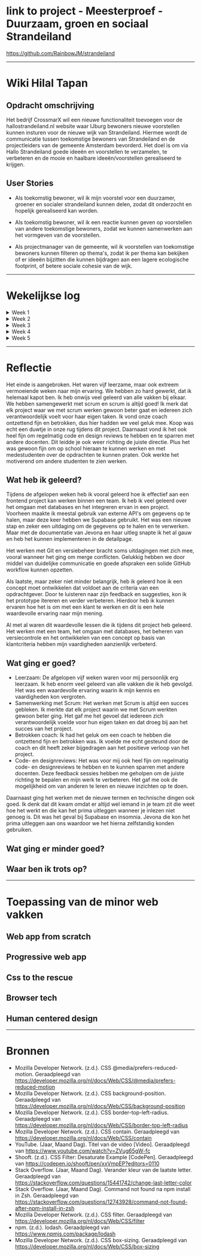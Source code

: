 # link to project - Meesterproef - Duurzaam, groen en sociaal Strandeiland
https://github.com/RainbowJM/strandeiland

***

# Wiki Hilal Tapan
## Opdracht omschrijving 
Het bedrijf CrossmarX wil een nieuwe functionaliteit toevoegen voor de hallostrandeiland.nl website waar IJburg bewoners nieuwe voorstellen kunnen insturen voor de nieuwe wijk van Strandeiland. Hiermee wordt de communicatie tussen toekomstige bewoners van Strandeiland en de projectleiders van de gemeente Amsterdam bevorderd. Het doel is om via Hallo Strandeiland goede ideeën en voorstellen te verzamelen, te verbeteren en de mooie en haalbare ideeën/voorstellen gerealiseerd te krijgen.

## User Stories
* Als toekomstig bewoner, wil ik mijn voorstel voor een duurzamer, groener en socialer strandeiland kunnen delen, zodat dit onderzocht en hopelijk gerealiseerd kan worden.

* Als toekomstig bewoner, wil ik een reactie kunnen geven op voorstellen van andere toekomstige bewoners, zodat we kunnen samenwerken aan het vormgeven van de voorstellen.

* Als projectmanager van de gemeente, wil ik voorstellen van toekomstige bewoners kunnen filteren op thema's, zodat ik per thema kan bekijken of er ideeën bijzitten die kunnen bijdragen aan een lagere ecologische footprint, of betere sociale cohesie van de wijk.

***

# Wekelijkse log
<details>
<summary>Week 1</summary>
<br>
  
# Opstarten
## Voorbereiding op kennismaking met Michel Vogler
Na de kickoff van de opdracht zijn we begonnen met ons goed te verdiepen in de opdracht. Hierna zijn we de eerste week begonnen met een kennismakings meeting met het bedrijf en de opdrachtgever Michel. Tijdens het voorbereiden hiervan waren Pip en Ine naar onze opdracht overgestapt, dus we zijn van 4 man naar 6 man gegaan op project Strandeiland!
  
We hebben ons voorbereid op het kennismakings gesprek door:
  - Ons in te lezen in de opdracht
  - Michel gemaild om een afspraak te maken
  - Vragen die we hebben op te schrijven zodat we deze niet vergeten
  - Debriefing te schrijven

### Vragen die we hebben opgesteld
Hieronder vind je de vragen die we hebben gesteld aan Michel Vogler:

1. Wat wil de opdrachtgever met deze opdracht?
2. Eigen repo op github of repo van het bedrijf zelf? (vanuit school moet github)
3. Prototype start from scratch?
4. Wat is de doelstelling?
5. Wat zijn de randvoorwaarden?
6. Heeft het project relatie met een andere project?
7. Voor desktop alleen? of desktop en mobile?
8. Hosten jullie het zelf?
9. Is er al een design? Is er een huisstijl? Is de huisstijl van de hello strandeiland?
10. Moet het een progressive web app worden? (zodat de app downloadbaar is)
11. Hoe moeten de voorstellen eruit komen te zien? Moet het een soort document worden of tekst met eventueel een afbeelding?
12. Hoe ziet u het onderdeel van de projectmanager voor zich? Bewoners en projectmanager een account of alleen projectmanager een account.
13. Zijn er specifieke thema’s, zoals lagere ecologische footprint en betere sociale cohesie van de wijk of moeten gebruikers deze zelf aan kunnen maken bij het voorstel?
14. Wanneer er meerdere voorstellen zijn geüpload, wilt u deze dan op een pagina zien waar u kunt filteren of onder verschillende tabbladen wilt met de verschillende thema’s?
15. In hoeverre verschilt dit project met hallostrandeiland.nl, aangezien je daar ook berichten hebt waar je een reactie bij kan plaatsen?
Hebben jullie het logo en beeldmateriaal, zodat wij dit kunnen gebruiken?

### Mindmap
Verder hebben we een mindmap gemaakt met alle informatie die we hadden over het project.
![mindmap](https://github.com/K3A101/meesterproef-2223/blob/main/images/Meesterproef-3.jpg)

*** 

## Feedback
### Feedback Briefing (Eerste versie)
Na de meeting met Michel hebben we onze briefing compleet gemaakt en opgestuurd naar Koop en Michel om hier uiteindelijk een debriefing van te kunnen maken.
Hier kregen we lekker uitgebreide feedback op van beide wat heel waardevol was voor ons.
  
### Feedback Koop
"Vragen naar aanleiding van de debriefing:
(top of mind, misschien weten jullie dit al of is het niet belangrijk, misschien wel!)
- Hebben we toegang tot het platform CrossMarX? Is dat nodig? 
- Is er content/data beschikbaar?
- Hoe gaan IJburg bewoners op het platform? Voornamelijk Mobiel? Responsive?
- Hoe krijgt de gemeente en projectleiders de ideeen en voorstellen te zien/horen?
- Wat is Hallo Strandeiland?
- oh, duh, dat is de url en de naam van de website
- Hebben we een huisstijldocument? Of moeten we dat samenstellen aan de hand van de bestaande website
- Oh .. er is een huisstijlgids .. eerst lezen dan typen Koop
- Is de huisstijlgids grafisch of zijn er al web elementen en componenten gedefinieerd (living styleguide)?
- Kunnen we inlog testen? Hebben we test user accounts? Is dat nodig?
- Hebben we toegang tot de gebruikers? Testdagen plannen? (liefst door de opdrachtgever)
- Projectleiders ontbreken in de lijst gebruikers?
- Welke data kunnen/willen de bewoners posten? titel, text, categorie, platje, filmpje? 
- Moeten andere mensen kunnen reageren? 
- Ah, ik zie het in de lijst waar het project aan moet voldoen, goed zo!
- Wat betekent API (vanuit school)? Wie gaat dat doen?
- Ik zie niet goed wat de relatie is tussen het project wat jullie gaan ontwerpen en maken en de CrossmarX software

Tips voor document: 
- In de titel van het document (ook) de opdracht naam zetten
- Datum van het document opnemen
- Contactgegevens van het minor team toevoegen

Tops voor het document:
- Ziet er goed uit, veel informatie. 
- Prima document structuur. "

### Feedback Michel
"Dank jullie wel.
Hier wat feedback:
- Met betrekking tot paragraaf 2: Dit noemde ik maar als voorbeeld. Nu is het wel erg prominent.
"Hij merkte dat IJburg uit twee groepen bestond, de rijke en de wat armere en dat de middengroep niet echt aanwezig was. Hij wil graag deze groepen samenbrengen en luisteren naar de wensen van de IJburgers."
Beter zoiets als:
"Hij merkte dat de samenwerking tussen gemeente en bewoners op veel punten verbeterd kan worden, en heeft voor zichzelf als opdracht gesteld om met behulp van digitale platforms te laten zien hoe het beter kan."

Verder is CrossmarX is niet de opdrachtgever van deze opdracht. Het participatieteam is de opdrachtgever. Zie ook:
https://github.com/cmda-minor-web-cases/duurzaam-groen-en-sociaal-strandeiland/blob/main/README.md en https://hallostrandeiland.nl/overons
CrossmarX is het bedrijf dat de techniek levert. Het is prima om CrossmarX te noemen. Alles klopt verder, maar het bedrijf is niet de opdrachtgever.
Zie ook "het bedrijf" in paragraaf 4. Dat moet dan ook het participatieteam worden.

Verder zou ik dit niet zo zeggen:
"het doel is dat de toekomstige bewoners gehoord worden door de projectleiders van de gemeente Amsterdam en dat hun wensen in overweging genomen worden"
Beter:
"het doel is dat iedereen met een goed idee dit kan delen, dat mensen op elkaars ideeën kunnen reageren, dat de goede ideeën gerealiseerd kunnen worden."
Ik zeg dit omdat de gemeente Amsterdam niet perse de partij is die met alle goede ideeën aan de slag moet gaan.

Verder is het een mooie samenvatting."

## Debriefing (itheratie)
Na alles feedback toegepast te hebben hebben we de eind debriefing kunnen afronden. Deze is te vinden in de volgende link: https://github.com/RainbowJM/strandeiland/wiki/Debriefing

***

# Brainstorm
Na de briefing begonnen we met brainstormen. Hiervoor hebben we miro gebruikt omdat we hier gezamelijk in kunnen werken. Dit ging erg goed.

## Moscow Methode
![Moscow](https://github.com/K3A101/meesterproef-2223/blob/main/images/brainstorming.png)
We vonden het fijn om een moscow methode toe te passen zodat we een overzicht hadden met de prioriteiten die uit de brainstorm kwamen. Zo konden we ons eerst focussen op de must haves en daarna op de should haves etc. Dit hielp enorm met onze planning en takenverdeling.

## Requirement list
- Er is een overzichtpagina waar gebruiker een overzicht van alle wensen kan zien.
- Gebruikers kan filteren op basis van populariteit, recentheid en thema's.
- Gebruikers moeten zelf een voorstel kunnen aanmaken met behulp van een wens aanmaak formulier.
- Localstorage toepassen op het formulier
- Een real time chat waar gebruikers berichten kunnen sturen 

***

# Visuele analyse
Vanuit Michel hebben we een brandbook gekregen die de gemeente van Amsterdam heeft ontworpen voor de website van strandeiland. Keisha heeft dit brandbook vertaald naar visuele elementen waar wij vervolgens mee hebben geschetst.

## Schetsen Detailpagina
Na het opstarten hebben we de taken verdeeld over de groepsleden. Ik heb als taak gekregen om aan de slag te gaan met de detail pagina zowel in design als in code. Dus zodoende ben ik gestart met het maken van schetsen. Ook ben ik begonnen met het maken van schetsen van de chat functionaliteit omdat deze zich op de detailpagina bevind.

![eerste schets](https://github.com/Hilal-Tapan/meesterproef-2223/blob/main/docs/img/eerste-schets.jpg)

![eerste schets](https://github.com/Hilal-Tapan/meesterproef-2223/blob/main/docs/img/eerste-schets2.PNG)

![chat schets](https://github.com/Hilal-Tapan/meesterproef-2223/blob/main/docs/img/chat-schets.jpg)

## Figma design
Na het schetsen ben ik begonnen dit uit te werken in Figma. Hier hebben we live in een shared file gewerkt met components en visuele elementen uit de brandbook. Ik heb vier verschillende schetsen gemaakt van de detail page om te presenteren aan de opdrachtgever. Ik vond het best lastig omdat ik de huisstijl en grid van de website niet heel mooi vind. Maar toch heb ik er wat van proberen te maken. Ik heb proberen te expirementeren met verschillende uitklap menu's bij de leden.

![figma-1](https://github.com/Hilal-Tapan/meesterproef-2223/blob/main/docs/img/schets-figma.png)

## Feedback Michel 2/5/2023
- We kunnen het thema bepalen met sustainability development goals of Donut economics
- Andere woorden voor trekkers en delers kunnen zijn; ambassadeur, steunen
- Overzicht van de mensen die de voorstel delen
- Kan wel van de huisstijl afwjken, moet wel strandeland gevoel uiten
- Kan je zien wie online is in de chat
- beetje ingewikkeld over chat, het kan misschien te veel worden, hij wilt echt de belangrijke berichten terug zien.
- meerdere thema's kunnen selecteren in het formulier
- hij wilt de chat zien en ook berichten zien (belangrijke berichten)
- aparte pagina maken waar je de chat apart op een pagina zet
- thema's moeten geod bekeken worden, strandeiland bestaat nog niet, dus speeltuin etc gaat niet handig zijn
- alle dingen die fout gaan op dit moment, die kun je vooraf voorkomen, zulke wensen wilt hij zien

## Design itheratie
Uit de meeting met de opdrachtgever kwam dat hij vond dat als we een chat gebruikte hij het ook belangrijk vond om hoogtepunten uit deze chat te hebben zodat mensen niet helemaal moeten scrollen om berichten te kunnen lezen. Hier waren we het mee eens en dit heb ik direct na de meeting toegepast op het design.

![figma-1](https://github.com/Hilal-Tapan/meesterproef-2223/blob/main/docs/img/schets-figma-2.png)

## Code
We hebben geprobeerd om in week 1 ookal de code van het design uit te schrijven. Echter is dit mij niet helemaal gelukt door tijdsnood. Ik heb alleen een klein beginnetje kunnen maken aan de code in html en css. Ook wist ik dat ik feedback zou ontvangen dus ik vond het achteraf ook wel fijner dat ik nog niet alles in code af had, anders was dit dubbel werk geweest voor mij.

***

# Feedback
## Code review
Deze week was er geen code review sessie beschikbaar omdat het de eerste week was.

## Design review 3/5/2023 (Vasilis)
- Meer denken aan interactie
- Er mag afgeweken worden van de huisstijl
- Elk thema en kleur geven en dit toepassen op de detailpage bijvoorbeeld.
- Animatie toepassen bij de slogan

***

# Conclusie
## Reflectie
Week 1 was intens voor mij. Zoveel informatie en hele hoge werkdruk. Ons groepje begon elke dag om 9:30 tot 16:00 ongeveer en elke dag na school heb ik thuis uren lang doorgewerkt. Ook de weekenden heb ik eraan gewerkt en ik merkte dat ik aan het einde van de week gewoon dood op was. Achteraf gezien was de eerste week het drukte van allemaal omdat het heel erg inkomen is, de opdracht begrijpen en braindstormen, schetsen, uitwerken etc. Zoveel verschillende dingen waarnaar gekeken moet worden. 

De samenwerking ging erg goed. Ik denk dat wij als team een goede match zijn en we proberen zoveel mogelijk te communiceren. We doen wel allemaal waar we goed in zijn dus het is belangrijk elkaar ook wat bij te leren deze meesterproef. Maar dat moet helemaal goed komen.

Dingen die beter konden waren misschien meer tijd besteden aan het netjes houden van de code en rekening houden met dat alle id's en classes in het engels moesten. Dit had ik namelijk niet gedaan en kon dit allemaal verbeteren de week erop. Dit ga ik zeker meenemen naar een volgend project.

## Hoe verder?
Volgende week willen we de feedback verder verwerken die we deze vrijdag hebben gehad van Michel. Daarnaast willen we de code af hebben deze week en ook de database af. Taken waar ik volgende week mee aan de slag ga:

- Detailpage coderen
- Onderzoek naar masonry grid
- Manier vinden om het grid oneven te maken
- UI-stack
- Retrospective schrijven

</details>

<details>
<summary>Week 2</summary>
<br>

# Intro week 2
Deze week was onze eerste standup met Koop, onze coach. Dit was erg fijn want Koop was erg betrokken en geïnteresseerd. We bespraken waar we nu staan en wat we allemaal hebben gedaan en wat de volgende stappen zijn. 

Ook zullen we deze week onze eerste code review hebben!

## Wat heb ik gedaan deze week?
* Detailpage designs omzetten naar code
* Responsiveness en onderzoek naar masonry grid
* Code refactoren en schoonmaken
* Error state
* Hamburger menu in de header partial gemaakt
* Presentatie maken voor klant
* User pop-up design en chat design

### Thema's opstellen
Om aan de slag te kunnen met de filter en database moesten er thema's opgesteld worden. Dit hebben we samen gedaan en hieronder zijn deze te zien:

![filter](https://github.com/K3A101/meesterproef-2223/blob/main/images/themas.png)

### Masonry onderzoek
Masonry Grid is een type lay-out dat wordt gebruikt in webdesign om content op een dynamische en georganiseerde manier weer te geven. Het is gebaseerd op het principe van een metselwerkmuur, waarbij stenen op een willekeurige manier worden gestapeld, maar toch een evenwichtige en aantrekkelijke uitstraling behouden.

In een Masonry Grid worden de items (zoals afbeeldingen of tekstblokken) op een pagina geplaatst op basis van beschikbare ruimte en zonder dat er veel witruimte ontstaat. In tegenstelling tot een traditioneel raster, waarbij alle items op een rechthoekig rooster worden geplaatst, past een Masonry Grid zich aan aan de hoogtes van de items.

Hier is een eenvoudige uitleg van hoe een Masonry Grid werkt:
* Itemplaatsing: Elk item wordt op de pagina geplaatst op basis van de beschikbare ruimte en de hoogte van andere items. Het doel is om de items zo goed mogelijk in te passen, waarbij de hoogteverschillen tussen de items zo klein mogelijk worden gehouden.
* Optimalisatie: Nadat een item is geplaatst, wordt gekeken naar het beste mogelijke positie voor het volgende item. Dit wordt gedaan om de algehele visuele balans van de lay-out te behouden. Hierbij wordt rekening gehouden met de beschikbare ruimte en de hoogte van de omliggende items.
* Responsiviteit: Een Masonry Grid is meestal responsief, wat betekent dat het zich aanpast aan verschillende schermformaten. Het herordent de items automatisch wanneer het scherm smaller of breder wordt, om ervoor te zorgen dat de lay-out goed blijft functioneren op verschillende apparaten, zoals desktops, tablets en mobiele telefoons.

Om een Masonry Grid te implementeren, zijn er verschillende JavaScript-bibliotheken beschikbaar, zoals Masonry.js en Isotope.js, die de complexiteit van het plaatsen van items en het optimaliseren van de lay-out vereenvoudigen.

Echter kwam ik tot de conclusie dat ik alleen op de detailpage 1 dingetje als oneven grid wou en om een hele masonry Javascript bibliotheek the importeren zou iets too much zijn voor mijn probleempje. Ik ging op zoek naaar andere oplossingen.

### Andere optie
Een andere optie was om beide elementen in dezelfde parent te zetten waardoor het een lange grid werd. Ik merkte dat dit best goed ging. Het was even uitvogelen hoe en wat met responsiveness maar na even gezeten te hebben met sanne ben ik eruit gekomen en het resultaat was zoals de volgende foto.

![figma-1](https://github.com/Hilal-Tapan/meesterproef-2223/blob/main/docs/img/schets-figma-2.png)

### Error state 
Wanneer iemand geen internet heeft heb ik een error state voor gemaakt. Ik ben eerst begonnen met schetsen.
-insert foto

Hierna ben ik dingen gaan uitproberen in codepen. Uiteindelijk is dit eruit gekomen. Het is een animatie en je kan deze bekijken op de codepen link. Het water beweegt in de letters als golven. Dit vonden we helemaal passen bij strandeiland!

![codepen](https://github.com/Hilal-Tapan/meesterproef-2223/blob/main/docs/img/codepen.png)

[codepen link](https://codepen.io/hilal-tapan/pen/rNQaemz?editors=1100)

### Hamburger menu
Voor small screen hadden we een hamburger menu nodig. Ik nam deze taak op me omdat ik graag beter wil worden in client side javascript, ik ben hier niet zo goed in namelijk. Het ging eigenlijk best wel goed.

![hamburgir](https://github.com/Hilal-Tapan/meesterproef-2223/blob/main/docs/img/hamburger.png )

Dit is de code van de client side javascript:
```js
import { theNav, theMenuButton, theImage } from "./variables.js";
function toggleMenu() {
    theNav.classList.toggle("open");
    theMenuButton.classList.toggle("menuOpen");
    console.log("open");
    theImage.classList.toggle("menuOpen");
}

export { toggleMenu }
```

### User pop-up
Ook hadden we een manier nodig om op de detailpage informatie te zien over de delers. Omdat het er zoveel zijn wouden we niet bij iedereen de naam displayen omdat de pagina dan onwijs lang zou worden. Een scroll zou op mobile heel rot zijn als je de footer wou bereiken moetje dan eerst door alle leden scrollen. Hierdoor begon ik met een hover state te maken die de naam zou displayen, het beroep en een linkje naar de pagina van de user. Echter werkt hover niet op mobiel. Dus ik koos ervoor het met click te doen.

![pop-up](https://github.com/Hilal-Tapan/meesterproef-2223/blob/main/docs/img/pop-up-detail.png )

We hadden een klein probleempje met alle meest rechter users. Want dit pop up ging naar rechts waardoor je het niet meer zag. Hiervoor heb ik alle rechter leden een andere class gegeven en deze hebben een andere styling, namelijk naar links zoals je ziet op de afbeelding.

***

# Feedback
## Design review
- heb ik deze gehad?

## Code review - 07/06
Ik heb een code review sessie met Robert gehad op deze dag. Het was niet echt een chille sessie om eerlijk te zijn. Tijdens het presenteren werd er niet echt geluisterd had ik het idee, mensen praatte door me heen en de aandacht was er gewoon niet. Hierdoor heb ik helaas niet echt nuttige feedback ontvangen. Robert vroeg of we hadden gedacht aan img validation dat je ervoor zorgt dat er geen andere bestanden worden geupload. Dit hebben we na de sessie wel toegepast.

Ook vroeg ik zelf hoe we met socket.io de messages met de meeste likes kunnen display. Hij gaf aan dat we dan:
- ieder chat bericht in supabase opslaan
- Elke like met id (liked by)
- array van user id’s
- de eerste drie entries pakken met meeste likes
  
## Opdrachtgever feedback - 09/06
- Duidelijker maken dat de filter kun je uitklappen.
- Treftwoord opzoeken.
- Nieuwe design voor detailpagina
- Nieuwe design voor de chat- meer functonaliteiten en de naam veranderen
- Verschillende manieren om afbeeling in wens aan formulier te uploaden
- Voorstel veranderen in wens
- Trekkers menu anders doen en niet aan de zijkant
- De wens aanmaken buton moet een activerend call to action hebben

***

# Conclusie
## Reflectie
De week ging best goed. We hebben grote sprongen gemaakt, alles was deze week naar code omgezet. De database was af in deze week en we hebben weer hard gewerkt. De samenwerking gaat nog steeds goed. Iedereen heeft haar eigen taak en we weten hoe we kunnen bijdragen aan het project. De sessies met de opdrachtgever zijn soms wat demotiverend omdat het veel feedback is en weinig het idee dat die impressed is. Ik merkte dat ons groepje soms na deze sessies wat gedemotiveerd was en ik ook. We herpakte ons snel weer en het is altijd fijn om dit even na te bespreken die maandag met Koop. Koop is een hele fijne en betrokken coach hebben we gemerkt die ons echt motiveerd en richtlijnen bied.

## Hoe verder?
Volgende maandag hebben we een sessie met Koop en we gaan de feedback toepassen die we hebben gehad. Dus weer designen designen designen.. Daarna toepassen in code. Ook even kijken welke features nog wat aandacht moeten.

</details>


<details>
<summary>Week 3</summary>
<br>

# Intro week 3
Deze week was een belangrijk moment voor onze designs en voortgang. We hebben hele fijne design feedback ontvangen in deze week waardoor we belangrijke keuzes hebben moeten maken.

## Wat heb ik gedaan deze week?
* Nieuwe schetsen chat/ berichten
* Nieuwe schetsen van detailpage
* Detail page opnieuw coderen 
* User info weergeven
* Grid aanpassen van detailpagina
* Fetch van content op detailpage
* Presentatie maken voor klant

***

### Nieuwe designs detailpagina
We gingen als groep aan de slag met het herontwerpen van de detailpagina van een wens. We hebben hoogtepunten van de chatberichten verwijderd omdat uit onze sessie met Michel kwam dat dit eigenlijk tot niet nodig bleek te zijn. In plaats daarvan hebben we de trekkers, helpers en delers wat meer ruimtes gegeven. Omdat de delers teveel zijn laten we alleen de profielfoto zien en dan met een hover of click waarmee je meer informatie kunt zien als een soort pop-up.

We hebben proberen te experimenteren met kleuren uit de huisstijl om het zo vrolijk mogelijk te maken. 

Ook hadden we als feedback gekregen van Michel dat de chat niet veel toegevoegde waarde had en dat dit beter berichten konden zijn. Dus hebben we dit ook maar gelijk aangepast in de designs.

![design-page](https://github.com/K3A101/meesterproef-2223/blob/main/images/detailpagina-design-1.png)

### Nieuwe designs van berichten
We hadden als feedback gekregen van Michel dat de chat niet veel toegevoegde waarde had en dat dit beter berichten konden zijn zoals ze nu eigenlijk al doen. Dus hebben we dit ook maar gelijk aangepast in de designs. Hij ziet chat echt iets als whatsApp vibe. Hierdoor hebben we de naam veranderd naar reacties. De naam kan al veel doen. Maar niet genoeg dus hiervoor hebben we nieuwe designs gemaakt en nieuwe functionaliteiten te implementeren:
* Bekijken hoeveel reacties er zijn
* Reageren op een reactie (could have)
* Reactie kunnen liken (could have)
* Bekijken wie online is
* Datum wanneer het geplaatst is

![chat-design](https://github.com/Hilal-Tapan/meesterproef-2223/blob/main/docs/img/chat.png)


### Fetch content detailpagina uit de database
Verder ben ik bezig geweest met het fetchen van de content op de detailpagina en dan voornamelijk het wens artikel en alles wat erbij hoort. Dit vond ik even spannend omdat ik lang niet aan de slag was geweest met een database. Als database gebruiken we supabase die Jevona heeft opgezet. We hebben een paar endpoints gemaakt om de data te fetchen. We hebben een datamodel om de structuur van de data te kunnen zien.

![datamodel](https://github.com/K3A101/meesterproef-2223/blob/main/images/datamodel-database.png)

Voor de detailpage had ik verschillende data nodig:
- titel van de wens
- beschrijving van de wens
- Aantal reageerders en trekkers
- Datum wanneer het gemaakt is
- afbeelding van de wens

#### Code hiervan
```js
router.get("/wens/:id", async (req, res) => {
  const suggestionId = req.params.id;
  const { data: suggestionData, error } = await supabase
    .from("suggestion")
    .select()
    .eq("id", suggestionId)
    .single();

  let defaultTime = suggestionData.created_at;
  let date = new Date(defaultTime).toLocaleDateString("nl-NL", {
    day: "numeric",
    month: "long",
    year: "numeric",
    hour: "2-digit",
    minute: "2-digit",
  });
```

```html
 <section class="wish">
            <div id="img-container">
                <img src="<%= suggestion.image%> " alt="Vanuit de natuur">
            </div>
            <article>
                <h2> <%= suggestion.title %> </h2>
                <h3> <%= suggestion.theme.label %> </h3>
                <p id="time"> Geplaatst op <%= time %></p>
                <p> <%= suggestion.description %> </p>
                <section class="join">
                    <button>Word trekker</button>
                    <button>Help mee</button>
                    <button>Deel deze wens</button>
                </section>
            </article>
  </section>
```

***

# Feedback
## Design review - 15/06
design sessie sanne
Uit deze sessie kreeg ik feel fijne feedback. Ik kreeg te horen dat de designs veel op nieuwsartikelen leken van zowel Sanne als van de studenten die bij de sessie aanwezig waren. Ik was het hier best wel mee eens en dat was gewoon wat de website uitstraalde. Hier wil je eigenlijk vanaf en hierdoor raadde Sanne me aan om durven af te wijken van de huisstijl. Dit kan op verschillende manieren door bijv. kleuren toe te voegen of vormen aan te passen etc. Hij wou voorral dat we dingen ontwierpen waar wij warm van werden.

## Code review - 14/06
Ik heb een code review sessie gehad met Justus. De belangrijke punten die hieruit kwamen was dat hij het afraadde om bij de chat/berichten op elkaar te reageren.
Dit kan met threads in socket.io en hier is weinig over online. Het is best wel complex en hij raad het aan om het gewoon te faken en een could have van te maken.

Mochten we het wel willen doen perse kan dit door alle chatberichten in database opslaan en id meegeven.
  
## Opdrachtgever feedback - 15/06
- Hij wil rekening houden met duurzaamheid bij de website. Serverside is duurzamer dan client side. Hij wil het liefst zoveel mogelijk op de server side.
- Die pop up met chat met deze persoon moet een link zijn naar de detail pagina, op de detail pagina kan je chatten?
- Filteren en zoeken op trefwoord moet naast elkaar en op een andere plek de sorteren
- vaste verhouding voor images 4 staat tot 3.

***

# Conclusie
## Reflectie
Deze week was weer een succesvolle week. We hebben veel feedback gekregen en hebben hard gewerkt om dit toe te passen. Soms voelde we ons wat sip door het continue feedback krijgen en het gevoel hebben dat veel ideeën worden geweigerd. Maar dit is ook een leermoment voor ons om te werken met een opdrachtgever. 
Ik vind de communicatie in ons team nog steeds erg fijn verlopen, we zijn erg stabiel in onze omgang en afspraken en dit resulteert tot mooie resultaten en dat we bijlopen met onze planning. Dit is fijn want hierdoor hebben we plezier bij deze opdracht. 
We hebben waardevolle feedback gekregen van onze docenten de afgelopen week wat wel veel tijd heeft gekost te implementeren dus onze werkzaamheden bestonden voornamelijk hieruit

## Hoe verder?
Nieuwe designs maken!!! Alweer.. Maargoed het is voor een goede reden en hopelijk zullen we niet extreem veel code moeten herschrijven. Na de nieuwe ontwerpjes zullen we deze coderen. Ook gaan we ons volgende week focussen op animaties waar ik erg zin in heb want animeren is leuk.

</details>



<details>
<summary>Week 4</summary>
<br>

# Intro week 4
Dit was de week waar we extreem veel progressie hebben geboekt in het project. Deze week voelde als een maand, we hebben vele mooie dingen gemaakt en vernieuwd. Ook liepen we deze week tegen veel dingen aan die je kan terug lezen in mijn reflectie.

## Wat heb ik gedaan deze week?
* Styling nieuwe design afmaken van detailpage
* Animatie van banner overview page en Prefer reduced motion
* teksten schrijven voor database description van de id’s
* sessie met koop
* loading state op de form before succes state
* microinteracties
* Form styling aangepast op de nieuwe designs
* linkjes naar detail page users gezet van database
* displaying the fetches van de database randomly op de overzicht pagina
* Veel errors gefixt
* Refactoring van alle code

***

## Herontwerp detailpage
Na de design review sessie kreeg ik de feedback dat de designs teveel nieuwsartikel uitstraalde. De huisstijl deed de pagina niet veel goeds en we werden uitgedaagd om hiermee te experimenteren en zo nodig af te wijken om vervolgens de opdrachtgever te overtuigen! Toen ik dit hoorde dacht ik neee... Niet alweer nieuwe designs. Maar toch zette we ermee voort want we waren het er wel mee eens dat de huidige designs nieuws artikel vibes uitstraalde en ook maakte het ons niet extreem enthousiast. Keisha en ik gingen aan de slag in Figma en dit is de uitkomst van de detailpage.

![nieuwe designs](https://github.com/Hilal-Tapan/meesterproef-2223/blob/main/docs/img/goede-detail.png )

Vervolgens heb ik dit omgezet naar code. Dit ging goed!


## Loading state die naar succespage leidt op formpage
Vervolgens ben ik aan de slag gegaan met een loading state op de form page bij het posten naar de database. Hierna kom je op een succespage. De loading state zit dus hier tussen. Bij het drukken op de submit knop word deze knop disabled voor een paar seconde en zal je een loading animatie zien met de tekst voor dus een paar seconde. Hierna ga je naar de succes page. Ik heb gebruik gemaakt van een css animatie in combinatie met javascript. Wanneer iemand op de submit button klikt bij de form, wordt deze knop disabled en krijg je een animatie te zien met de tekst voor een paar seconden. Hierna wordt de gebruiker geleid naar de succespage.

![loading state](https://github.com/Hilal-Tapan/meesterproef-2223/blob/main/docs/img/loading-state.png)

Echter ging er teveel mis op de form page waardoor ik de loading state even on hold liet totdat de form helemaal klaar zou zijn. Alleen waren hier wat dingetjes mee waardoor het tot aan het laatste minuut nog niet up en running was. Hierdoor heb ik besloten de loadingstate als could have te zetten.


## Animatie banner
Ook ben ik aan de slag gegaan met animaties. In de banner staat een slogan en deze heb ik geanimeerd. Deze animatie is ook toegepast op de tekst bij de successtate van de form. Het bovenste woord springt en het derde woord beweegt heen en weer schuin. We hebben animaties toegevoegd op aanraden van Vasilis en het was echt een goede tip want het maakt het gelijk een stuk leuker. 

![animatie](https://github.com/Hilal-Tapan/meesterproef-2223/blob/main/docs/img/animatie.png)

### De code
```css
.slogan-container span:nth-child(1) {
  background-color: var(--blue);
  color: var(--white);
  transform: rotate(5deg);

  animation-name: slogan-1;
  animation-duration: 0.5s;
  animation-iteration-count: infinite;
  animation-direction: alternate;
  animation-timing-function: cubic-bezier(0.125, 0.995, 1, 1);
}

.slogan-container span:nth-child(3) {
  background-color: var(--white);
  color: var(--black);
  animation-name: slogan-2;
  animation-duration: 0.9s;
  animation-iteration-count: infinite;
  animation-direction: alternate;
  animation-timing-function: cubic-bezier(0.125, 0.995, 1, 1);
}

@keyframes slogan-1 {
  0% {
    transform: translateY(0);
  }

  100% {
    transform: translateY(-1rem);
  }
}

@keyframes slogan-2 {
  0% {
    transform: rotate(0);
  }

  100% {
    transform: rotate(-8deg);
  }
}
```

### Prefer reduced motion
Sommige mensen kunnen gevoelig zijn voor bewegende elementen op een webpagina of in een applicatie. Deze bewegingen kunnen symptomen veroorzaken zoals duizeligheid, misselijkheid of hoofdpijn. Dit geldt met name voor mensen met aandoeningen zoals vestibulaire stoornissen, epilepsie of migraine. Door een voorkeur voor verminderde beweging in te bouwen, kunnen deze mensen een meer comfortabele gebruikerservaring hebben.

Voor onze website heb ik dit toegepast en we hebben dit gezet in the global.css zodat het op elke pagina wordt gepakt.

```css
@media (prefers-reduced-motion: reduce) {
  * {
    animation-duration: 0s !important;
    transition-duration: 0s !important;
    transform: none !important;
  }
}
```

## Displaying randomly fetches van de database op overzichtpagina
Op de overview page krijgen we fetches uit de database. We vonden het belangrijk dat elke keer bij het herladen deze random werden laten zien maar niet de laatste wensen, dit moeten elke keer de nieuwst toegevoegde blijven. Om dit te bereiken heb ik lodash gedownload

```js
// require lodash npm, natuurlijk wel downloaden in de terminal
const _ = require('lodash');

// Deze regel maakt gebruik van de _.shuffle-functie van lodash om de elementen in de suggestionsData-array willekeurig te herschikken. De herschikte array wordt opgeslagen in de variabele shuffledSuggestionsData.
const shuffledSuggestionsData = _.shuffle(suggestionsData);

// Door de arrays loopen om de juiste te vinden
 for (const suggestion of shuffledSuggestionsData) {
    const relatedTheme = themeSuggestions.find(
      (ts) => ts.suggestionId === suggestion.id
    );

    if (relatedTheme) {
      const theme = themeData.find((t) => t.id === relatedTheme.themaId);

      if (theme) {
        suggestion.theme = theme;
      }
    }
  }

  for (const latestSuggestion of latestSuggestionsData) {
    const latestRelatedTheme = themeSuggestions.find(
      (ts) => ts.suggestionId === latestSuggestion.id
    );

    if (latestRelatedTheme) {
      const theme = themeData.find((t) => t.id === latestRelatedTheme.themaId);

      if (theme) {
        latestSuggestion.theme = theme;
      }
    }
  }
```

## Herontwerp form
Ook hebben we een herontwerp gemaakt voor de form. De form was eerst erg hoekig en deze hebben we iets organischer gemaakt. Ik heb dit design opgepakt vanuit Laiba en vervolgens is zij er later weer mee verder gegaan. Er waren veel kleine dingen die niet best practises waren, deze heb ik aangepast. Ook heb ik het form volledig responsive gemaakt. Ik vond het leuk om even met iets anders bezig te zijn dan de detailpage. 

![foto form nieuw design](https://github.com/Hilal-Tapan/meesterproef-2223/blob/main/docs/img/form-nieuwDesigns.png)

Echter ging het wel heel vaak fout met het mergen van deze styling en heb ik het 3/4 keer opnieuw moeten toepassen totdat het gepakt werd in de main. Ik denk dat het kwam omdat ik dan een pull request maakte en Laiba had main niet gepulled en dan maakte zij later ook een pull request met oude styling code nog erin. Dus dit is een les voor de volgende keer.


## Linkjes naar detailpage uit de database
Op de detailpage hebben we trekkers, helpers en delers. Dit hadden we eerst gefaked met elke keer dezelfde persoon. Nu hebben we het echt werkend gemaakt. Jevona heeft het opgeroepen uit de database en ik heb de routes gezet in html bij de juiste plekken op de detailpage.

```html
<ul>
                    <li>
                        <img src="/images/mia.png" alt="">
                        <a href="/user/Mia" id="help-link">
                            <h3>Mia Thompson</h3>
                            <h4>Modeblogger</h4>
                        </a>
                    </li>
                    <li>
                        <img src="/images/emma.png" alt="">
                        <a href="/user/Emma" id="help-link">
                            <h3>Emma Johnson</h3>
                            <h4>Digitale Marketing Specialist</h4>
                        </a>
                    </li>
                    <li>
                        <img src="/images/david.png" alt="">
                        <a href="/user/David" id="help-link">
                            <h3>David Nguyen</h3>
                            <h4>Software Engineer</h4>
                        </a>
                    </li>
                    <li>
                        <img src="/images/mia.png" alt="">
                        <a href="/user/Mia" id="help-link">
                            <h3>Mia Thompson</h3>
                            <h4>Docent</h4>
                        </a>
                    </li>
                    <li>
                        <img src="/images/jaap.png" alt="">
                        <a href="/user/Jaap" id="help-link">
                            <h3>Jaap Erts</h3>
                            <h4>Docent</h4>
                        </a>
                    </li>

                </ul>
```

![foto-database](https://github.com/Hilal-Tapan/meesterproef-2223/blob/main/docs/img/insomnia.png)

Ik heb deze href dus opgehaald uit de database json file.
In het begin was het even een puzzel hoe ik moest werken in insomnia en hoe in de users moest ophalen, maar toen legde Jevona me het uit en hierna snapte ik het.

## Refactoring van alle code
Aan het einde van sprint 4 hebben we een refactoring dag ingepland waar we met zijn alle de code gingen refactoren. Een aantal dingen hebben we samen gedaan op het grote scherm en een aantal dingen solo. Ik kreeg de taak samen met keisha om alle px waardes te veranderen naar em. We hebben de css opgesplits tussen ons twee. Dit ging best wel goed en het geeft alles even een mooiere structuur en is gelijk netter. Ook hadden we wat dingen toegevoegd in de :root, zoals 3 verschillende border-radius, die ik heb toegepast op de paginas.

***


# Feedback
## Design review - 22/06
Ik had deze week een design review met Sanne. De vorige keer had Sanne veel feedback gegeven en dit keer hadden we dit toegepast. Hij leek het er een stuk beter uit te zien vinden. Hij had dit keer ook geen kritiek.

Wel gaf hij de feedback dat de loading state niet loading maar even geduld, versturen of laden kon zijn. Omdat de website Nederlands is is het gek om engelse woorden te gebruiken. 

Verder had ik een vraag over hoe ik me loading state het beste kon positioneren en hij gaf aan dat ik:
- class op html bij button click
- eraf als het gelukt is
- tegen de html te zeggen overflow hidden

## Code review - 21/06
- Doe een lighthouse check en zorg voor een hoge score
- html validator
- web developer toolbars kan uitgeprobeerd worden
  
## Opdrachtgever feedback - 23/06
- filter sorteren etc een stukje eronder onder de meest recente wensen plaatsen
- meer thema’s bij overzicht pagina op 1 wens
- max 3 thema’s in het formulier afdwingen
- bij overzichtpagina even kijken of we de afbeelding omdraaien of hem wat hoger maken.
- Of gewoon goed verwoorden waarom. -> titel is belangrijk

- filter visualiseren en niet in code
- die icoontjes op overzicht op 1 lijntje  overzichtpagina
- visualisatie hoe je kan zien welke themas het meeste voorkomen
- Wat niet heel erg naar voren komt is duurzaamheid en sociaal in de artikelen
- in de oproep daarboven. Helpt mee om strandeiland zo duurzaam mogelijk te maken?
- bij form u en uw veranderen naar jij en jouw
- tijden database kloppen niet

***

# Conclusie
## Reflectie
We hebben dus veel progressie geboekt deze week. Het was keihard werken. Ook vonden we het best wel spannend om de nieuwe designs te laten zien aan de opdrachtgever. Achteraf gezien hebben we de juiste keuze gemaakt vinden wij als groepje door de designs toe te passen. De samenwerking ging goed. Ik merkte wel dat deze week er ook veel fout ging, veel bugs, veel pull requests die niet doorkwamen en veel dingen die opnieuw geschreven moesten worden. Dit nam ontzettend veel tijd in beslag helaas maar dit zijn ook weer leer momentjes. We zijn een beetje gestrest voor volgende week omdat er nog zoveel moet gebeuren en we moeten nu echt prioriteiten stellen.

## Hoe verder?
- De feedback van Michel toepassen
- lighthouse testen doen en verbeteren
- documentatie
- puntjes op de i
- presentatie voorbereiden
- stand voorbereiden


</details>


<details>
<summary>Week 5</summary>
<br>
  
# Intro week 5
De laatste loodjes! Dit is de laatste week en er moet nog het een en ander gebeuren. Deze week zal ik aan de slag gaan met de laatste code afronden, refactoring en veel documentatie. Ook zullen we de presentaties moeten voorbereiden. 

## Wat heb ik gedaan deze week?
- Leren hoe insomnia (database)  werkt en hoe je dingen ophaalt verwijderd hieruit
- Detailpage, userpage en formfixing van de overflowing uit het grid.
- Op elke pagina responsiveness gefixt
- Website getest op verschillende devices en browsers
- lighthouse desktop testing
- focus on accessibility en dit toegepast in code
- Refactoring van veel dingen op verschillende paginas
- Werken aan product bio
- Moscow visualisatie gemaakt
- powerpoint voor presentatie donderdag gemaakt
- spellingschecks wiki en readme voor iedereen
- alles tabbable gemaakt
- Testen op verschillende browsers en devices

***

## Nieuwe moscow visuals
Deze sprint hebben we even een nieuwe moscow gemaakt om een overzicht te hebben wat we nog moeten meenemen en of we iets zijn vergeten. Dit hebben we gedaan op aanraden van Koop. Ik heb de visualisatie hiervan gemaakt.

![moscow](https://github.com/Hilal-Tapan/meesterproef-2223/blob/main/docs/img/MOSCOW-goede.png)


## Lighthouse testing
We vonden het belangrijk om even lighthouse te testen om de performance omhoog te krijgen. In de normale browser was de performance score iets van 43. We schrokken erg toen we dit zagen. In incognito modus was de score al een stukje hoger, namelijk iets van 75. Ik ben aan de slag gegaan om dit omhoog te krijgen.

![lighthouse](https://github.com/Hilal-Tapan/meesterproef-2223/blob/main/docs/img/eerste-homepage.png)

Dit was de eerste score. Ik zag dat toegankelijkheid niet op 100 zat dus ben als eerste hiermee aan de slag gegaan.

![lighthouse](https://github.com/Hilal-Tapan/meesterproef-2223/blob/main/docs/img/button%20names.png)

![lighthouse](https://github.com/Hilal-Tapan/meesterproef-2223/blob/main/docs/img/toegankelijker%20gemaakt.png)

Ik heb alle buttons een aria-label gegeven. Ik merkte dat de score al een stukje omhoog ging.

![lighthouse](https://github.com/Hilal-Tapan/meesterproef-2223/blob/main/docs/img/tweede-homepage.png)

De score van toegankelijkheid is nu 100. Yay!

![lighthouse](https://github.com/Hilal-Tapan/meesterproef-2223/blob/main/docs/img/img%20naar%20webp.png)

Nu is het tijd om performance te verbeteren. Alle img die naar webp kunnen heb ik hiernaar veranderd.

![lighthouse](https://github.com/Hilal-Tapan/meesterproef-2223/blob/main/docs/img/alle%20img%20width%20en%20height.png)

Ook heb ik alle img een widht en heihgt meegegeven.

![lighthouse](https://github.com/Hilal-Tapan/meesterproef-2223/blob/main/docs/img/derde-homepage.png)

Oke, performance is iets omhoog gegaan! Hierna heeft een ander teamlid het opgepakt en hebben het uiteindelijk tot 98 procent gekregen.

## Alles tabbable gemaakt
Toen ik testte of alles tabbable was, kwam ik erachter dat dit niet zo was. Hierdoor heb ik veel code moeten refactoren. Alle li’tjes hebben een tabindex gekregen die niet tabbable waren. Bij de delers heb ik een button om de container gezet zodat deze tabbable zijn en nu kun je ze ook uitklappen met het toetsenbord.

```html
<li class="box-click">
                        <button>
                            <img src="/images/emma.png" alt="emma">
                            <div class="box" aria-label="profiel van emma johnson">
                                <h3>Emma John</h3>
                                <h4>Docent</h4>
                                <a href="/user/Emma">Bekijk profiel</a>
                            </div>
                        </button>
                    </li>
                    <li class="box-click">
                        <button>
                            <img src="/images/mia.png" alt="mia">
                            <div class="box" aria-label="profiel van mia thompson">
                                <h3>Mia Thomps</h3>
                                <h4>Docent</h4>
                                <a href="/user/Mia">Bekijk profiel</a>
                            </div>
                        </button>
```

## Testen op verschillende devices en browsers
Ik dacht er nog even aan om op safari en chrome mobile te testen omdat we dit nog niet hadden gedaan. Gelukkig ging het grotendeels goed hierop. Enkel hadden we toen nog iets gebruikt op de overview page wat alleen werkte met chrome dev tools aan. Dit hebben we weggehaald omdat we merkte dat niemand dit aan zou zetten en de site er alleen maar kapot door leek. Nadat dit was weggehaald werkte het allemaal prima.

***

# Conclusie
## Reflectie
Dit was de week met de laatste loodjes. We hebben veel puntjes op de i gezet deze week door te refactoren. Ook hebben we veel lighthouse testen gedaan om een goede score te krijgen op zowel desktop als mobiel om het zo accessible mogelijk te krijgen. Ik heb zelf nog getest op verschillende devices en op verschillende browsers. Op safari merkte ik wat foutjes omdat niet alles wordt ondersteund en op Chrome moest je ontwikkelaarstools tools aan hebben om het te kunnen zien. We merkte dat het niet heel accessible was, dus hebben we dit verwijderd uit het design. 
Verder ben ik deze week aan de slag gegaan met de poster en de presentatie. De poster is voor vrijdag en die zullen we bij de presentatie tafel ophangen. De presentatie heb ik gemaakt voor donderdag wanneer we zijn gaan presenteren voor de opdrachtgever bij de gemeente van Amsterdam.
Ook hebben we veel documentatie geschreven in deze week, we hebben dit verdeeld tussen de leden en iedereen heeft documentatie taken op zich genomen. Mijn taak was het schrijven van stukjes tekst en een spellingcheck. Bij de spellingcheck kwam ik veel stukken tegen die we waren vergeten te typen dus heb ik dit erbij getypt.

## Hoe verder?
Ik hoop dat we het halen en niet verder hoeven.
  
</details>

***

# Reflectie
Het einde is aangebroken. Het waren vijf leerzame, maar ook extreem vermoeiende weken naar mijn ervaring. We hebben zo hard gewerkt, dat ik helemaal kapot ben. Ik heb onwijs veel geleerd van alle vakken bij elkaar. We hebben samengewerkt met scrum en scrum is altijd goed! Ik merk dat elk project waar we met scrum werken gewoon beter gaat en iedereen zich verantwoordelijk voelt voor haar eigen taken. Ik vond onze coach ontzettend fijn en betrokken, dus hier hadden we veel geluk mee. Koop was echt een duwtje in onze rug tijdens dit project. Daarnaast vond ik het ook heel fijn om regelmatig code en design reviews te hebben en te sparren met andere docenten. Dit leidde je ook weer richting de juiste directie. Plus het was gewoon fijn om op school hieraan te kunnen werken en met medestudenten over de opdrachten te kunnen praten. Ook werkte het motiverend om andere studenten te zien werken.

## Wat heb ik geleerd?
Tijdens de afgelopen weken heb ik vooral geleerd hoe ik effectief aan een frontend project kan werken binnen een team.  Ik heb ik veel geleerd over het omgaan met databases en het integreren ervan in een project. Voorheen maakte ik meestal gebruik van externe API's om gegevens op te halen, maar deze keer hebben we Supabase gebruikt. Het was een nieuwe stap en zeker een uitdaging om de gegevens op te halen en te verwerken. Maar met de documentatie van Jevona en haar uitleg snapte ik het al gauw en heb het kunnen implementeren in de detailpage.

Het werken met Git en versiebeheer bracht soms uitdagingen met zich mee, vooral wanneer het ging om merge conflicten. Gelukkig hebben we door middel van duidelijke communicatie en goede afspraken een solide GitHub workflow kunnen opzetten.

Als laatste, maar zeker niet minder belangrijk, heb ik geleerd hoe ik een concept moet ontwikkelen dat voldoet aan de criteria van een opdrachtgever. Door te luisteren naar zijn feedback en suggesties, kon ik het prototype itereren en verder verbeteren. Hierdoor heb ik kunnen ervaren hoe het is om met een klant te werken en dit is een hele waardevolle ervaring naar mijn mening.

Al met al waren dit waardevolle lessen die ik tijdens dit project heb geleerd. Het werken met een team, het omgaan met databases, het beheren van versiecontrole en het ontwikkelen van een concept op basis van klantcriteria hebben mijn vaardigheden aanzienlijk verbeterd.

## Wat ging er goed?
* Leerzaam: De afgelopen vijf weken waren voor mij persoonlijk erg leerzaam. Ik heb enorm veel geleerd van alle vakken die ik heb gevolgd. Het was een waardevolle ervaring waarin ik mijn kennis en vaardigheden kon vergroten. 
* Samenwerking met Scrum: Het werken met Scrum is altijd een succes gebleken. Ik merkte dat elk project waarin we met Scrum werkten gewoon beter ging. Het gaf me het gevoel dat iedereen zich verantwoordelijk voelde voor hun eigen taken en dat droeg bij aan het succes van het project. 
* Betrokken coach: Ik had het geluk om een coach te hebben die ontzettend fijn en betrokken was. Ik voelde me echt gesteund door de coach en dit heeft zeker bijgedragen aan het positieve verloop van het project. 
* Code- en designreviews: Het was voor mij ook heel fijn om regelmatig code- en designreviews te hebben en te kunnen sparren met andere docenten. Deze feedback sessies hebben me geholpen om de juiste richting te bepalen en mijn werk te verbeteren. Het gaf me ook de mogelijkheid om van anderen te leren en nieuwe inzichten op te doen.

Daarnaast ging het werken met de nieuwe termen en technische dingen ook goed. Ik denk dat dit kwam omdat er altijd wel iemand in je team zit die weet hoe het werkt en die kan het prima uitleggen wanneer je inlezen niet genoeg is. Dit was het geval bij Supabase en insomnia. Jevona die kon het prima uitleggen aan ons waardoor we het hierna zelfstandig konden gebruiken.

## Wat ging er minder goed?


## Waar ben ik trots op?

***

# Toepassing van de minor web vakken
## Web app from scratch
## Progressive web app
## Css to the rescue
## Browser tech
## Human centered design

***

# Bronnen
- Mozilla Developer Network. (z.d.). CSS @media/prefers-reduced-motion. Geraadpleegd van https://developer.mozilla.org/nl/docs/Web/CSS/@media/prefers-reduced-motion
- Mozilla Developer Network. (z.d.). CSS background-position. Geraadpleegd van https://developer.mozilla.org/nl/docs/Web/CSS/background-position
- Mozilla Developer Network. (z.d.). CSS border-top-left-radius. Geraadpleegd van https://developer.mozilla.org/nl/docs/Web/CSS/border-top-left-radius
- Mozilla Developer Network. (z.d.). CSS contain. Geraadpleegd van https://developer.mozilla.org/nl/docs/Web/CSS/contain
- YouTube. (Jaar, Maand Dag). Titel van de video [Video]. Geraadpleegd van https://www.youtube.com/watch?v=ZVug65gW-fc
- Shooft. (z.d.). CSS Filter: Desaturate Example [CodePen]. Geraadpleegd van https://codepen.io/shooft/pen/xxVmpEP?editors=0110
- Stack Overflow. (Jaar, Maand Dag). Verander kleur van de laatste letter. Geraadpleegd van https://stackoverflow.com/questions/15441742/change-last-letter-color
- Stack Overflow. (Jaar, Maand Dag). Command not found na npm install in Zsh. Geraadpleegd van https://stackoverflow.com/questions/12743928/command-not-found-after-npm-install-in-zsh
- Mozilla Developer Network. (z.d.). CSS filter. Geraadpleegd van https://developer.mozilla.org/nl/docs/Web/CSS/filter
- npm. (z.d.). lodash. Geraadpleegd van https://www.npmjs.com/package/lodash
- Mozilla Developer Network. (z.d.). CSS box-sizing. Geraadpleegd van https://developer.mozilla.org/nl/docs/Web/CSS/box-sizing

